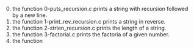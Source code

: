 0. the function 0-puts_recursion.c prints a string with recursion followed by a new line.
1. the function 1-print_rev_recursion.c prints a string in reverse.
2. the function 2-strlen_recursion.c prints the length of a string.
3. the function 3-factorial.c prints the factoria of a given number.
4. the function 
